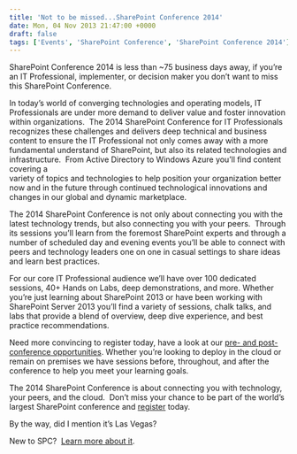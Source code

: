 ```yaml
---
title: 'Not to be missed...SharePoint Conference 2014'
date: Mon, 04 Nov 2013 21:47:00 +0000
draft: false
tags: ['Events', 'SharePoint Conference', 'SharePoint Conference 2014']
---
```


SharePoint Conference 2014 is less than ~75 business days away, if you’re an IT Professional, implementer, or decision maker you don’t want to miss this SharePoint Conference.

In today’s world of converging technologies and operating models, IT Professionals are under more demand to deliver value and foster innovation within organizations.  The 2014 SharePoint Conference for IT Professionals recognizes these challenges and delivers deep technical and business content to ensure the IT Professional not only comes away with a more fundamental understand of SharePoint, but also its related technologies and infrastructure.  From Active Directory to Windows Azure you’ll find content covering a  
variety of topics and technologies to help position your organization better now and in the future through continued technological innovations and changes in our global and dynamic marketplace.

The 2014 SharePoint Conference is not only about connecting you with the latest technology trends, but also connecting you with your peers.  Through its sessions you’ll learn from the foremost SharePoint experts and through a number of scheduled day and evening events you’ll be able to connect with peers and technology leaders one on one in casual settings to share ideas and learn best practices.

For our core IT Professional audience we’ll have over 100 dedicated sessions, 40+ Hands on Labs, deep demonstrations, and more. Whether you’re just learning about SharePoint 2013 or have been working with SharePoint Server 2013 you’ll find a variety of sessions, chalk talks, and labs that provide a blend of overview, deep dive experience, and best practice recommendations.

Need more convincing to register today, have a look at our [pre- and post-conference opportunities](http://www.sharepointconference.com/content/pre-post-days). Whether you’re looking to deploy in the cloud or remain on premises we have sessions before, throughout, and after the conference to help you meet your learning goals. 

The 2014 SharePoint Conference is about connecting you with technology, your peers, and the cloud.  Don’t miss your chance to be part of the world’s largest SharePoint conference and [register](http://www.sharepointconference.com/registration) today.

By the way, did I mention it’s Las Vegas?

New to SPC?  [Learn more about it](http://www.sharepointconference.com/conference/history).